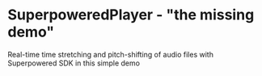 # SuperpoweredPlayer - "the missing demo"
Real-time time stretching and pitch-shifting of audio files with Superpowered SDK in this simple demo





